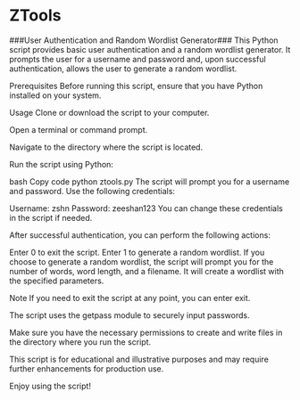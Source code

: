 # ZTools
###User Authentication and Random Wordlist Generator###
This Python script provides basic user authentication and a random wordlist generator. It prompts the user for a username and password and, upon successful authentication, allows the user to generate a random wordlist.

Prerequisites
Before running this script, ensure that you have Python installed on your system.

Usage
Clone or download the script to your computer.

Open a terminal or command prompt.

Navigate to the directory where the script is located.

Run the script using Python:

bash
Copy code
python ztools.py
The script will prompt you for a username and password. Use the following credentials:

Username: zshn
Password: zeeshan123
You can change these credentials in the script if needed.

After successful authentication, you can perform the following actions:

Enter 0 to exit the script.
Enter 1 to generate a random wordlist.
If you choose to generate a random wordlist, the script will prompt you for the number of words, word length, and a filename. It will create a wordlist with the specified parameters.

Note
If you need to exit the script at any point, you can enter exit.

The script uses the getpass module to securely input passwords.

Make sure you have the necessary permissions to create and write files in the directory where you run the script.

This script is for educational and illustrative purposes and may require further enhancements for production use.

Enjoy using the script!
